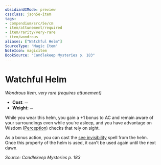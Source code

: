 ```yaml
---
obsidianUIMode: preview
cssclass: json5e-item
tags:
- compendium/src/5e/cm
- item/attunement/required
- item/rarity/very-rare
- item/wondrous
aliases: ["Watchful Helm"]
SourceType: "Magic Item"
NoteIcon: magicitem
BookSource: "Candlekeep Mysteries p. 183"
---
```

# Watchful Helm
*Wondrous Item, very rare (requires attunement)*  

- **Cost**: ⏤
- **Weight**: ⏤

While you wear this helm, you gain a +1 bonus to AC and remain aware of your surroundings even while you're asleep, and you have advantage on Wisdom ([Perception](/2-Mechanics/CLI/rules/skills.md#Perception)) checks that rely on sight.

As a bonus action, you can cast the [see invisibility](/2-Mechanics/CLI/spells/see-invisibility.md) spell from the helm. Once this property of the helm is used, it can't be used again until the next dawn.

*Source: Candlekeep Mysteries p. 183*